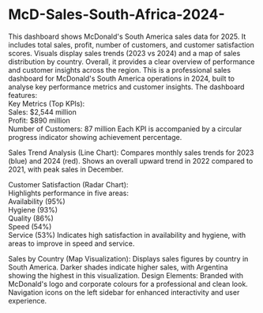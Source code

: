 # McD-Sales-South-Africa-2024- 
This dashboard shows McDonald's South America sales data for 2025. It includes total sales, profit, number of customers, and customer satisfaction scores. 
Visuals display sales trends (2023 vs 2024) and a map of sales distribution by country.
Overall, it provides a clear overview of performance and customer insights across the region. 
This is a professional sales dashboard for McDonald's South America operations in 2024, built to analyse key performance metrics and customer insights. 
The dashboard features:  
Key Metrics (Top KPIs):   
  Sales: $2,544 million   
  Profit: $890 million   
  Number of Customers: 87 million 
Each KPI is accompanied by a circular progress indicator showing achievement percentage.  

Sales Trend Analysis (Line Chart): Compares monthly sales trends for 2023 (blue) and 2024 (red). 
Shows an overall upward trend in 2022 compared to 2021, with peak sales in December. 

Customer Satisfaction (Radar Chart):  
Highlights performance in five areas:   
 Availability (95%)  
 Hygiene (93%)   
 Quality (86%)   
 Speed (54%)   
 Service (53%) 
 Indicates high satisfaction in availability and hygiene, with areas to improve in speed and service.  
 
 Sales by Country (Map Visualization): 
  Displays sales figures by country in South America. Darker shades indicate higher sales, with Argentina showing the highest in this visualization. 
  Design Elements: Branded with McDonald's logo and corporate colours for a professional and clean look. Navigation icons on the left sidebar for enhanced interactivity and user experience.
